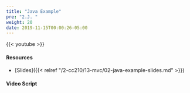 ```yaml
---
title: "Java Example"
pre: "2.J. "
weight: 20
date: 2019-11-15T00:00:26-05:00
---
```


{{< youtube  >}}

#### Resources

* [Slides]({{< relref "/2-cc210/13-mvc/02-java-example-slides.md" >}})

#### Video Script
